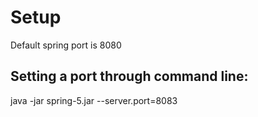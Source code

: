 # Setup

Default spring port is 8080
## Setting a port through command line:
java -jar spring-5.jar --server.port=8083